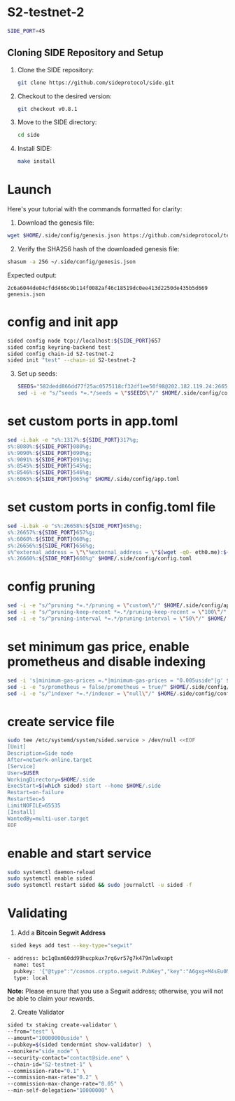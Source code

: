 # S2-testnet-2
   ```sh
   SIDE_PORT=45
   ```
## Cloning SIDE Repository and Setup
1. Clone the SIDE repository:
   ```sh
   git clone https://github.com/sideprotocol/side.git
   ```

2. Checkout to the desired version:
   ```sh
   git checkout v0.8.1
   ```

3. Move to the SIDE directory:
   ```sh
   cd side
   ```

4. Install SIDE:
   ```sh
   make install
   ```

# Launch
Here's your tutorial with the commands formatted for clarity:

1. Download the genesis file:
```sh
wget $HOME/.side/config/genesis.json https://github.com/sideprotocol/testnet/raw/main/S2-testnet-2/genesis.json
```

2. Verify the SHA256 hash of the downloaded genesis file:
```sh
shasum -a 256 ~/.side/config/genesis.json
```
Expected output:
```
2c6a6044de04cfdd466c9b114f0082af46c18519dc0ee413d2250de435b5d669  genesis.json
```
# config and init app
   ```sh
   sided config node tcp://localhost:${SIDE_PORT}657
   sided config keyring-backend test
   sided config chain-id S2-testnet-2
   sided init "test" --chain-id S2-testnet-2
   ```

3. Set up seeds:
   ```sh
   SEEDS="582dedd866dd77f25ac0575118cf32df1ee50f98@202.182.119.24:26656"
   sed -i -e "s/^seeds *=.*/seeds = \"$SEEDS\"/" $HOME/.side/config/config.toml
   ```
# set custom ports in app.toml
   ```sh
   sed -i.bak -e "s%:1317%:${SIDE_PORT}317%g;
   s%:8080%:${SIDE_PORT}080%g;
   s%:9090%:${SIDE_PORT}090%g;
   s%:9091%:${SIDE_PORT}091%g;
   s%:8545%:${SIDE_PORT}545%g;
   s%:8546%:${SIDE_PORT}546%g;
   s%:6065%:${SIDE_PORT}065%g" $HOME/.side/config/app.toml
   ```
# set custom ports in config.toml file
   ```sh
   sed -i.bak -e "s%:26658%:${SIDE_PORT}658%g;
   s%:26657%:${SIDE_PORT}657%g;
   s%:6060%:${SIDE_PORT}060%g;
   s%:26656%:${SIDE_PORT}656%g;
   s%^external_address = \"\"%external_address = \"$(wget -qO- eth0.me):${SIDE_PORT}656\"%;
   s%:26660%:${SIDE_PORT}660%g" $HOME/.side/config/config.toml
   ```
# config pruning
   ```sh
   sed -i -e "s/^pruning *=.*/pruning = \"custom\"/" $HOME/.side/config/app.toml
   sed -i -e "s/^pruning-keep-recent *=.*/pruning-keep-recent = \"100\"/" $HOME/.side/config/app.toml
   sed -i -e "s/^pruning-interval *=.*/pruning-interval = \"50\"/" $HOME/.side/config/app.toml
   ```
# set minimum gas price, enable prometheus and disable indexing
   ```sh   
   sed -i 's|minimum-gas-prices =.*|minimum-gas-prices = "0.005uside"|g' $HOME/.side/config/app.toml
   sed -i -e "s/prometheus = false/prometheus = true/" $HOME/.side/config/config.toml
   sed -i -e "s/^indexer *=.*/indexer = \"null\"/" $HOME/.side/config/config.toml
   ```
# create service file
   ```sh  
   sudo tee /etc/systemd/system/sided.service > /dev/null <<EOF
   [Unit]
   Description=Side node
   After=network-online.target
   [Service]
   User=$USER
   WorkingDirectory=$HOME/.side
   ExecStart=$(which sided) start --home $HOME/.side
   Restart=on-failure
   RestartSec=5
   LimitNOFILE=65535
   [Install]
   WantedBy=multi-user.target
   EOF
   ```
# enable and start service
   ```sh
   sudo systemctl daemon-reload
   sudo systemctl enable sided
   sudo systemctl restart sided && sudo journalctl -u sided -f
   ```
# Validating

1. Add a **Bitcoin Segwit Address**
```sh
 sided keys add test --key-type="segwit"

- address: bc1q0xm60dd99hucpkux7rq6vr57g7k479nlw0xapt
  name: test
  pubkey: '{"@type":"/cosmos.crypto.segwit.PubKey","key":"A6gxg+M4sEu0MBFiYlj4r2fEaz/ueeaNE7ymf8Zx+Tqq"}'
  type: local
```

**Note:**
Please ensure that you use a Segwit address; otherwise, you will not be able to claim your rewards.

2. Create Validator
```sh
sided tx staking create-validator \
--from="test" \
--amount="10000000uside" \
--pubkey=$(sided tendermint show-validator)  \
--moniker="side_node" \
--security-contact="contact@side.one" \
--chain-id="S2-testnet-1" \
--commission-rate="0.1" \
--commission-max-rate="0.2" \
--commission-max-change-rate="0.05" \
--min-self-delegation="10000000" \
```

